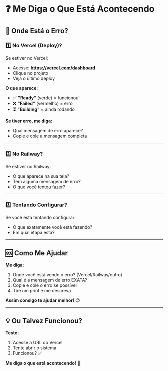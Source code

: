# ❓ Me Diga o Que Está Acontecendo

## 📍 Onde Está o Erro?

### 1️⃣ No Vercel (Deploy)?

Se estiver no Vercel:
- Acesse: **https://vercel.com/dashboard**
- Clique no projeto
- Veja o último deploy

**O que aparece:**
- ✅ **"Ready"** (verde) = funcionou!
- ❌ **"Failed"** (vermelho) = erro
- ⏳ **"Building"** = ainda rodando

**Se tiver erro, me diga:**
- Qual mensagem de erro aparece?
- Copie e cole a mensagem completa

---

### 2️⃣ No Railway?

Se estiver no Railway:
- O que aparece na sua tela?
- Tem alguma mensagem de erro?
- O que você tentou fazer?

---

### 3️⃣ Tentando Configurar?

Se você está tentando configurar:
- O que exatamente você está fazendo?
- Em qual etapa está?

---

## 🆘 Como Me Ajudar

**Me diga:**
1. Onde você está vendo o erro? (Vercel/Railway/outro)
2. Qual é a mensagem de erro EXATA?
3. Copie e cole o erro se possível
4. Tire um print e me descreva

**Assim consigo te ajudar melhor!** 😊

---

## 💡 Ou Talvez Funcionou?

**Teste:**
1. Acesse a URL do Vercel
2. Tente abrir o sistema
3. Funcionou? ✅

**Me diga o que está acontecendo!** 🎯

